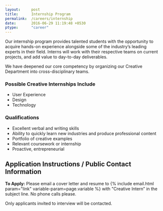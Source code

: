 ```yaml
---
layout:     post
title:      Internship Program
permalink:  /careers/internship
date:       2016-06-29 11:19:48 +0530
ptype:      "career"
---
```



Our internship program provides talented students with the opportunity to acquire hands-on experience alongside some of the industry’s leading experts in their field. Interns will work with their respective teams on current projects, and add value to day-to-day deliverables.

We have deepened our core competency by organizing our Creative Department into cross-disciplinary teams.

### Possible Creative Internships Include
 * User Experience
 * Design
 * Technology

### Qualifications
 * Excellent verbal and writing skills
 * Ability to quickly learn new industries and produce professional content
 * Portfolio of creative examples
 * Relevant coursework or internship
 * Proactive, entrepreneurial


## Application Instructions / Public Contact Information

**To Apply:**
Please email a cover letter and resume to {% include email.html param="link" variable-param=page.variable %} with "Creative Intern” in the subject line. No phone calls please.

Only applicants invited to interview will be contacted.
